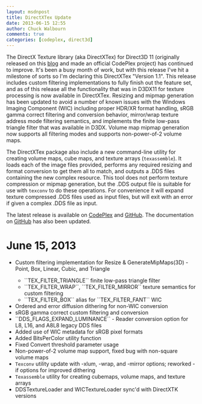 ```yaml
---
layout: msdnpost
title: DirectXTex Update
date: 2013-06-15 12:55
author: Chuck Walbourn
comments: true
categories: [codeplex, direct3d]
---
```

The DirectX Texture library (aka DirectXTex) for Direct3D 11 (originally released on this <a href="https://walbourn.github.io/directxtex/">blog</a> and made an official CodePlex project) has continued to improve. It's been a busy month of work, but with this release I've hit a milestone of sorts so I'm declaring this DirectXTex "Version 1.1". This release includes custom filtering implementations to fully finish out the feature set, and as of this release all the functionality that was in D3DX11 for texture processing is now available in DirectXTex. Resizing and mipmap generation has been updated to avoid a number of known issues with the Windows Imaging Component (WIC) including proper HDR/XR format handling, sRGB gamma correct filtering and conversion behavior, mirror/wrap texture address mode filtering semantics, and implements the finite low-pass triangle filter that was available in D3DX. Volume map mipmap generation now supports all filtering modes and supports non-power-of-2 volume maps.
<!--more-->

The DirectXTex package also include a new command-line utility for creating volume maps, cube maps, and texture arrays (<code>texassemble</code>). It loads each of the image files provided, performs any required resizing and format conversion to get them all to match, and outputs a .DDS files containing the new complex resource. This tool does not perform texture compression or mipmap generation, but the .DDS output file is suitable for use with <code>texconv</code> to do these operations. For convenience it will expand texture compressed .DDS files used as input files, but will exit with an error if given a complex .DDS file as input.

The latest release is available on <a href="https://directxtex.codeplex.com/">CodePlex</a> and <a href="https://github.com/Microsoft/DirectXTex">GitHub</a>. The documentation on <a href="https://github.com/Microsoft/DirectXTex/wiki">GitHub</a> has also been updated.

<h1>June 15, 2013</h1>

<ul>
<li>Custom filtering implementation for Resize & GenerateMipMaps(3D) - Point, Box, Linear, Cubic, and Triangle</li>
<ul>
<li>``TEX_FILTER_TRIANGLE`` finite low-pass triangle filter</li>
<li>``TEX_FILTER_WRAP``, ``TEX_FILTER_MIRROR`` texture semantics for custom filtering</li>
<li>``TEX_FILTER_BOX`` alias for ``TEX_FILTER_FANT`` WIC</li>
</ul>
<li>Ordered and error diffusion dithering for non-WIC conversion</li>
<li>sRGB gamma correct custom filtering and conversion</li>
<li>``DDS_FLAGS_EXPAND_LUMINANCE`` - Reader conversion option for L8, L16, and A8L8 legacy DDS files</li>
<li>Added use of WIC metadata for sRGB pixel formats</li>
<li>Added BitsPerColor utility function</li>
<li>Fixed Convert threshold parameter usage</li>
<li>Non-power-of-2 volume map support, fixed bug with non-square volume maps</li>
<li><code>Texconv</code> utility update with -xlum, -wrap, and -mirror options; reworked -if options for improved dithering</li>
<li><code>Texassemble</code> utility for creating cubemaps, volume maps, and texture arrays</li>
<li>DDSTextureLoader and WICTextureLoader sync'd with DirectXTK versions</li>
</ul>
